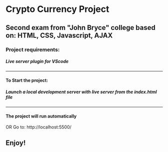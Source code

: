 # Crypto Currency Project
## Second exam from "John Bryce" college based on: HTML, CSS, Javascript, AJAX

### Project requirements:
##### Live server plugin for VScode
___

#### To Start the project:
##### Launch a local development server with live server from the index.html file
___

#### The project will run automatically 
OR
Go to: http://localhost:5500/

## Enjoy!
